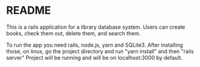 # README

This is a rails application for a library database system. Users can create books, check them out, delete them, and search them. 

To run the app you need rails, node.js, yarn and SQLite3. 
After installing those, on linux, go the project directory and run "yarn install" and then "rails server" 
Project will be running and will be on localhost:3000 by default. 
